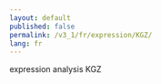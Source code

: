 ```yaml
---
layout: default
published: false
permalink: /v3_1/fr/expression/KGZ/
lang: fr
---
```


expression analysis KGZ
